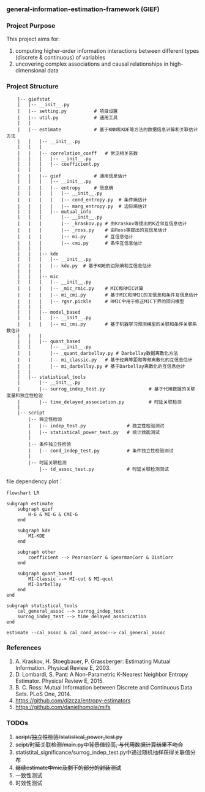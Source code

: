 ### general-information-estimation-framework (GIEF)

### Project Purpose

This project aims for:
1. computing higher-order information interactions between different types (discrete & continuous) of variables
2. uncovering complex associations and causal relationships in high-dimensional data

### Project Structure

```
    |-- giefstat
    |   |-- __init__.py
    |   |-- setting.py          # 项目设置
    |   |-- util.py             # 通用工具
    |   |
    |   |-- estimate            # 基于KNN和KDE等方法的数据信息计算和关联估计方法
    |   |   |-- __init__.py
    |   |   |
    |   |   |-- correlation_coeff   # 常见相关系数
    |   |   |   |-- __init__.py
    |   |   |   |-- coefficient.py
    |   |   |
    |   |   |-- gief            # 通用信息估计
    |   |   |   |-- __init__.py
    |   |   |   |-- entropy     # 信息熵
    |   |   |   |   |-- __init__.py
    |   |   |   |   |-- cond_entropy.py  # 条件熵估计
    |   |   |   |   |-- marg_entropy.py  # 边际熵估计
    |   |   |   |-- mutual_info
    |   |   |       |-- __init__.py
    |   |   |       |-- _kraskov.py # 由Kraskov等提出的K近邻互信息估计
    |   |   |       |-- _ross.py    # 由Ross等提出的互信息估计
    |   |   |       |-- mi.py       # 互信息估计
    |   |   |       |-- cmi.py      # 条件互信息估计
    |   |   |
    |   |   |-- kde
    |   |   |   |-- __init__.py
    |   |   |   |-- kde.py  # 基于KDE的边际熵和互信息估计
    |   |   |
    |   |   |-- mic
    |   |   |   |-- __init__.py
    |   |   |   |-- _mic_rmic.py    # MIC和RMIC计算
    |   |   |   |-- mi_cmi.py       # 基于MIC和RMIC的互信息和条件互信息估计
    |   |   |   |-- rgsr.pickle     # RMIC中用于修正MIC下界的回归模型
    |   |   |
    |   |   |-- model_based
    |   |   |   |-- __init__.py
    |   |   |   |-- mi_cmi.py       # 基于机器学习预测模型的关联和条件关联系数估计
    |   |   |
    |   |   |-- quant_based
    |   |       |-- __init__.py
    |   |       |-- _quant_darbellay.py # Darbellay数据离散化方法
    |   |       |-- mi_classic.py   # 基于经典等距和等频离散化的互信息估计
    |   |       |-- mi_darbellay.py # 基于Darbellay离散化的互信息估计
    |   |   
    |   |-- statistical_tools
    |       |-- __init__.py
    |       |-- surrog_indep_test.py                # 基于代用数据的关联度量和独立性检验
    |       |-- time_delayed_association.py         # 时延关联检测
    |
    |-- script
        |-- 独立性检验
        |   |-- indep_test.py               # 独立性检验测试
        |   |-- statistical_power_test.py   # 统计效能测试
        |
        |-- 条件独立性检验
        |   |-- cond_indep_test.py          # 条件独立性检验测试
        |
        |-- 时延关联检测
            |-- td_assoc_test.py            # 时延关联检测测试

```

file dependency plot：

```mermaid
flowchart LR

subgraph estimate
    subgraph gief
        H-G & MI-G & CMI-G
    end

    subgraph kde
        MI-KDE
    end

    subgraph other
        coefficient --> PearsonCorr & SpearmanCorr & DistCorr
    end

    subgraph quant_based
        MI-Classic --> MI-cut & MI-qcut
        MI-Darbellay
    end
end

subgraph statistical_tools
    cal_general_assoc --> surrog_indep_test
    surrog_indep_test --> time_delayed_assocication
end

estimate --cal_assoc & cal_cond_assoc--> cal_general_assoc
```

### References

1. A. Kraskov, H. Stoegbauer, P. Grassberger: Estimating Mutual Information. Physical Review E, 2003.
2. D. Lombardi, S. Pant: A Non-Parametric K-Nearest Neighbor Entropy Estimator. Physical Review E, 2015.
3. B. C. Ross: Mutual Information between Discrete and Continuous Data Sets. PLoS One, 2014.
4. https://github.com/dizcza/entropy-estimators
5. https://github.com/danielhomola/mifs

### TODOs

1. ~~script/独立性检验/statistical_power_test.py~~
2. ~~scipt/时延关联检测/main.py中背景值较高, 与代用数据计算结果不吻合~~
3. statistital_significance/surrog_indep_test.py中通过随机抽样获得关联值分布
4. ~~继续estimate中mic及剩下的部分的封装测试~~
5. 一致性测试
6. 时效性测试
